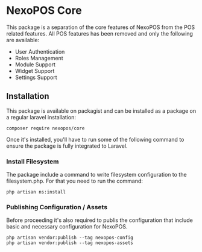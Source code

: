 # NexoPOS Core
This package is a separation of the core features of NexoPOS from the POS related features.
All POS features has been removed and only the following are available:

- User Authentication
- Roles Management
- Module Support
- Widget Support
- Settings Support

## Installation
This package is available on packagist and can be installed as a package on a regular laravel installation:

```composer require nexopos/core```

Once it's installed, you'll have to run some of the following command to ensure the package is fully integrated to Laravel.

### Install Filesystem
The package include a command to write filesystem configuration to the filesystem.php. For that you need to run the command:

```
php artisan ns:install
```

### Publishing Configuration / Assets
Before proceeding it's also required to publis the configuration that include basic and necessary configuration for NexoPOS.

```
php artisan vendor:publish --tag nexopos-config
php artisan vendor:publish --tag nexopos-assets
```
